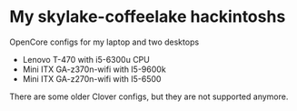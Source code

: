 # My skylake-coffeelake hackintoshs 

OpenCore configs for my laptop and two desktops

* Lenovo T-470 with i5-6300u CPU
* Mini ITX GA-z370n-wifi with I5-9600k 
* Mini ITX GA-z270n-wifi with I5-6500

There are some older Clover configs, but they are not supported anymore.
